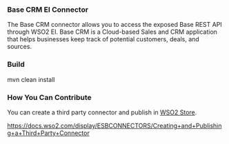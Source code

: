 ### Base CRM EI Connector

The Base CRM connector allows you to access the exposed Base REST API through WSO2 EI. Base CRM is a Cloud-based Sales and CRM application that helps businesses keep track of potential customers, deals, and sources.

### Build

mvn clean install

### How You Can Contribute

You can create a third party connector and publish in [WSO2 Store](https://store.wso2.com/store/pages/top-assets).

https://docs.wso2.com/display/ESBCONNECTORS/Creating+and+Publishing+a+Third+Party+Connector
